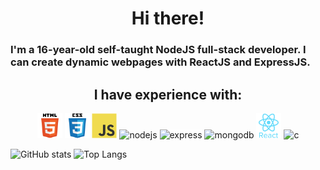 <h1 align="center">Hi there!</h1>
<h3>I'm a 16-year-old self-taught NodeJS full-stack developer. I can create dynamic webpages with ReactJS and ExpressJS.</h3>

<h2 align="center">I have experience with:</h2>
<p align="center">
      <img
        src="https://raw.githubusercontent.com/devicons/devicon/master/icons/html5/html5-original-wordmark.svg"
        alt="html5"
        width="40"
        height="40"
      />
      <img
        src="https://raw.githubusercontent.com/devicons/devicon/master/icons/css3/css3-original-wordmark.svg"
        alt="css3"
        width="40"
        height="40"
      />
      <img
        src="https://raw.githubusercontent.com/devicons/devicon/master/icons/javascript/javascript-original.svg"
        alt="javascript"
        width="40"
        height="40"
      />
      <img
        src="https://www.vectorlogo.zone/logos/nodejs/nodejs-icon.svg"
        alt="nodejs"
        width="40"
        height="40"
      />
      <img
        src="https://github.com/MertJSX/MertJSX/assets/122701396/f9132784-1cbd-4cab-8182-484a91b9ea34"
        alt="express"
        style="background-color: white"
        width="40"
        height="40"
      />
      <img
        src="https://www.vectorlogo.zone/logos/mongodb/mongodb-icon.svg"
        alt="mongodb"
        width="40"
        height="40"
      />
      <img
          src="https://raw.githubusercontent.com/devicons/devicon/master/icons/react/react-original-wordmark.svg"
          alt="react"
          width="40"
          height="40"
      />
      <img
        src="https://upload.wikimedia.org/wikipedia/commons/thumb/1/18/C_Programming_Language.svg/380px-C_Programming_Language.svg.png?20201031132917"
        alt="c"
        width="40"
        height="40"
      />
    </p>

![GitHub stats](https://github-readme-stats.vercel.app/api?username=MertJSX&show_icons=true&theme=radical&hide=contribs)
![Top Langs](https://github-readme-stats.vercel.app/api/top-langs/?username=MertJSX&layout=compact)
<!--
**MertJSX/MertJSX** is a ✨ _special_ ✨ repository because its `README.md` (this file) appears on your GitHub profile.

Here are some ideas to get you started:

- 🔭 I’m currently working on ...
- 🌱 I’m currently learning ...
- 👯 I’m looking to collaborate on ...
- 🤔 I’m looking for help with ...
- 💬 Ask me about ...
- 📫 How to reach me: ...
- 😄 Pronouns: ...
- ⚡ Fun fact: ...
-->
